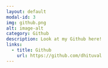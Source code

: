 ```yaml
---
layout: default
modal-id: 3
img: github.png
alt: image-alt
category: Github
description: Look at my Github here!
links:
  - title: Github
    url: https://github.com/dhituval
---
```

